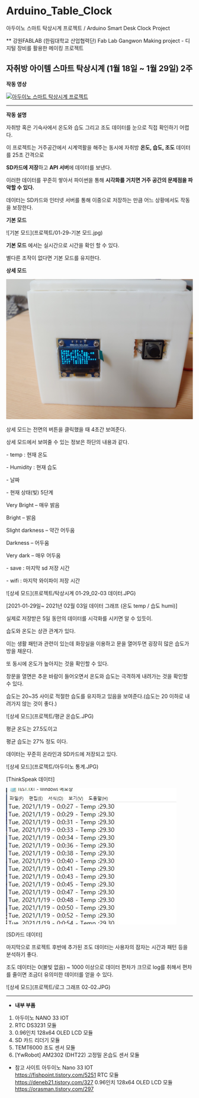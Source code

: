 # Arduino_Table_Clock
아두이노 스마트 탁상시계 프로젝트 / Arduino Smart Desk Clock Project

** 강원FABLAB (한림대학교 산업협력단) Fab Lab Gangwon Making project - 디지털 장비를 활용한 메이킹 프로젝트

자취방 아이템 스마트 탁상시계  (1월 18일 ~ 1월 29일) 2주
------------------------------

**작동 영상**

[![아두이노 스마트 탁상시계 프로젝트](https://img.youtube.com/vi/rYzuArcCpqY/1.jpg)](https://youtu.be/rYzuArcCpqY)

<hr>

**작동 설명** 

자취방 혹은 기숙사에서 온도와 습도 그리고 조도 데이터를 눈으로 직접 확인하기 어렵다.

이 프로젝트는 거주공간에서 시계역활을 해주는 동시에 자취방 **온도, 습도, 조도** 데이터를 25초 간격으로 

**SD카드에 저장**하고 **API 서버**에 데이터를 보낸다.

이러한 데이터를 꾸준히 쌓아서 파이썬을 통해 **시각화를 거치면 거주 공간의 문제점을 파악할 수 있다.**

데이터는 SD카드와 인터넷 서버를 통해 이중으로 저장하는 만큼 어느 상황에서도 작동을 보장한다.



**기본 모드**

![기본 모드](프로젝트/01-29-기본 모드.jpg)

**기본 모드** 에서는 실시간으로 시간을 확인 할 수 있다.

별다른 조작이 없다면 기본 모드를 유지한다.



**상세 모드**

![상세 모드](프로젝트/01-29-상세모드.jpg)

상세 모드는 전면의 버튼을 클릭했을 때 4초간 보여준다.

상세 모드에서 보여줄 수 있는 정보은 하단의 내용과 같다.

\- temp : 현재 온도

\- Humidity : 현재 습도

\- 날짜

\- 현재 상태(빛) 5단계

 Very Bright – 매우 밝음

 Bright – 밝음

 Slight darkness – 약간 어두움

 Darkness – 어두움

 Very dark – 매우 어두움

\- save : 마지막 sd 저장 시간

\- wifi : 마지막 와이파이 저장 시간







![상세 모드](프로젝트/탁상시계 01-29_02-03 데이터.JPG)

[2021-01-29일~ 2021년 02월 03일 데이터 그래프 (온도 temp / 습도 humi)]

실제로 저장받은 5일 동안의 데이터를 시각화를 시키면 알 수 있듯이.

습도와 온도는 상관 관계가 있다.

이는 생활 패턴과 관련이 있는데 화장실을 이용하고 문을 열어두면 굉장히 많은 습도가 방을 채운다.

또 동시에 온도가 높아지는 것을 확인할 수 있다.

창문을 열면은 추운 바람이 들어오면서 온도와 습도는 극격하게 내려가는 것을 확인할 수 있다.

습도는 20~35 사이로 적절한 습도를 유지하고 있음을 보여준다.(습도는 20 이하로 내려가지 않는 것이 좋다.)

![상세 모드](프로젝트/평균 온습도.JPG)

평균 온도는 27.5도이고

평균 습도는 27% 정도 이다.



데이터는 꾸준히 온라인과 SD카드에 저장되고 있다.

![상세 모드](프로젝트/아두이노 통계.JPG)

[ThinkSpeak 데이터]



![상세 모드](프로젝트/데이터.JPG)

[SD카드 데이터]



마지막으로 프로젝트 후반에 추가된 조도 데이터는 사용자의 잠자는 시간과 패턴 등을 분석하기 좋다.

조도 데이터는 0(불빛 없음) ~ 1000 이상으로 데이터 편차가 크므로 log를 취해서 편차를 줄이면 조금더 유의미한 데이터를 얻을 수 있다.

![상세 모드](프로젝트/로그 그래프 02-02.JPG)



<hr>

- **내부 부품**

1. 아두이노 NANO 33 IOT
2. RTC DS3231 모듈
3. 0.96인치 128x64 OLED LCD 모듈
4. SD 카드 리더기 모듈
5. TEMT6000 조도 센서 모듈
6. [YwRobot] AM2302 (DHT22) 고정밀 온습도 센서 모듈

- 참고 사이트
  아두이노 Nano 33 IOT  
  https://fishpoint.tistory.com/5251
  RTC 모듈
  https://deneb21.tistory.com/327
  0.96인치 128x64 OLED LCD 모듈
  https://orasman.tistory.com/297



